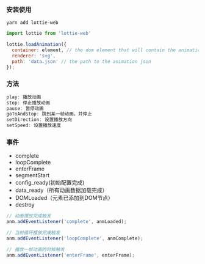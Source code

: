 ### 安装使用

`yarn add lottie-web`

```js
import lottie from 'lottie-web'

lottie.loadAnimation({
  container: element, // the dom element that will contain the animation
  renderer: 'svg',
  path: 'data.json' // the path to the animation json
});
```

### 方法

```js
play: 播放动画
stop: 停止播放动画
pause: 暂停动画
goToAndStop: 跳到某一帧动画，并停止
setDirection: 设置播放方向
setSpeed: 设置播放速度
```

### 事件

- complete
- loopComplete
- enterFrame
- segmentStart
- config_ready(初始配置完成)
- data_ready（所有动画数据加载完成）
- DOMLoaded（元素已添加到DOM节点）
- destroy

```js
// 动画播放完成触发
anm.addEventListener('complete', anmLoaded);

// 当前循环播放完成触发 
anm.addEventListener('loopComplete', anmComplete);

// 播放一帧动画的时候触发 
anm.addEventListener('enterFrame', enterFrame);
```

